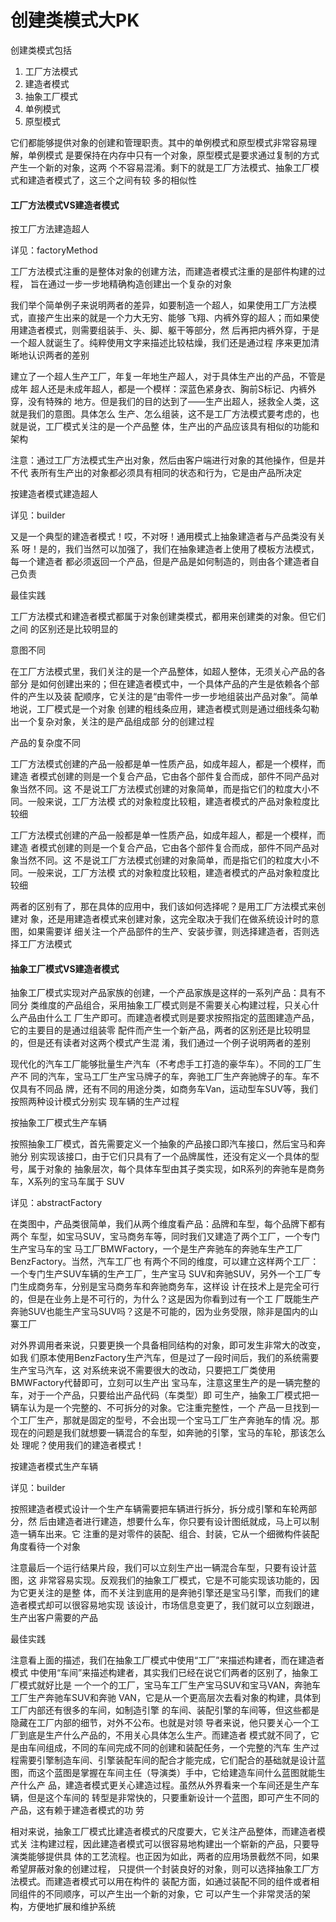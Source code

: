 创建类模式大PK
========

创建类模式包括
1. 工厂方法模式
2. 建造者模式
3. 抽象工厂模式
4. 单例模式
5. 原型模式

它们都能够提供对象的创建和管理职责。其中的单例模式和原型模式非常容易理解，单例模式
是要保持在内存中只有一个对象，原型模式是要求通过复制的方式产生一个新的对象，这两
个不容易混淆。剩下的就是工厂方法模式、抽象工厂模式和建造者模式了，这三个之间有较
多的相似性

#### 工厂方法模式VS建造者模式

按工厂方法建造超人

详见：factoryMethod

工厂方法模式注重的是整体对象的创建方法，而建造者模式注重的是部件构建的过程，
旨在通过一步一步地精确构造创建出一个复杂的对象

我们举个简单例子来说明两者的差异，如要制造一个超人，如果使用工厂方法模式，直接产生出来的就是一个力大无穷、能够
飞翔、内裤外穿的超人；而如果使用建造者模式，则需要组装手、头、脚、躯干等部分，然
后再把内裤外穿，于是一个超人就诞生了。纯粹使用文字来描述比较枯燥，我们还是通过程
序来更加清晰地认识两者的差别

建立了一个超人生产工厂，年复一年地生产超人，对于具体生产出的产品，不管是成年
超人还是未成年超人，都是一个模样：深蓝色紧身衣、胸前S标记、内裤外穿，没有特殊的
地方。但是我们的目的达到了——生产出超人，拯救全人类，这就是我们的意图。具体怎么
生产、怎么组装，这不是工厂方法模式要考虑的，也就是说，工厂模式关注的是一个产品整
体，生产出的产品应该具有相似的功能和架构

注意：通过工厂方法模式生产出对象，然后由客户端进行对象的其他操作，但是并不代
表所有生产出的对象都必须具有相同的状态和行为，它是由产品所决定

按建造者模式建造超人

详见：builder

又是一个典型的建造者模式！哎，不对呀！通用模式上抽象建造者与产品类没有关系
呀！是的，我们当然可以加强了，我们在抽象建造者上使用了模板方法模式，每一个建造者
都必须返回一个产品，但是产品是如何制造的，则由各个建造者自己负责

最佳实践

工厂方法模式和建造者模式都属于对象创建类模式，都用来创建类的对象。但它们之间
的区别还是比较明显的

意图不同

在工厂方法模式里，我们关注的是一个产品整体，如超人整体，无须关心产品的各部分
是如何创建出来的；但在建造者模式中，一个具体产品的产生是依赖各个部件的产生以及装
配顺序，它关注的是“由零件一步一步地组装出产品对象”。简单地说，工厂模式是一个对象
创建的粗线条应用，建造者模式则是通过细线条勾勒出一个复杂对象，关注的是产品组成部
分的创建过程

产品的复杂度不同

工厂方法模式创建的产品一般都是单一性质产品，如成年超人，都是一个模样，而建造
者模式创建的则是一个复合产品，它由各个部件复合而成，部件不同产品对象当然不同。这
不是说工厂方法模式创建的对象简单，而是指它们的粒度大小不同。一般来说，工厂方法模
式的对象粒度比较粗，建造者模式的产品对象粒度比较细

工厂方法模式创建的产品一般都是单一性质产品，如成年超人，都是一个模样，而建造
者模式创建的则是一个复合产品，它由各个部件复合而成，部件不同产品对象当然不同。这
不是说工厂方法模式创建的对象简单，而是指它们的粒度大小不同。一般来说，工厂方法模
式的对象粒度比较粗，建造者模式的产品对象粒度比较细

两者的区别有了，那在具体的应用中，我们该如何选择呢？是用工厂方法模式来创建对
象，还是用建造者模式来创建对象，这完全取决于我们在做系统设计时的意图，如果需要详
细关注一个产品部件的生产、安装步骤，则选择建造者，否则选择工厂方法模式

#### 抽象工厂模式VS建造者模式

抽象工厂模式实现对产品家族的创建，一个产品家族是这样的一系列产品：具有不同分
类维度的产品组合，采用抽象工厂模式则是不需要关心构建过程，只关心什么产品由什么工
厂生产即可。而建造者模式则是要求按照指定的蓝图建造产品，它的主要目的是通过组装零
配件而产生一个新产品，两者的区别还是比较明显的，但是还有读者对这两个模式产生混
淆，我们通过一个例子说明两者的差别

现代化的汽车工厂能够批量生产汽车（不考虑手工打造的豪华车）。不同的工厂生产不
同的汽车，宝马工厂生产宝马牌子的车，奔驰工厂生产奔驰牌子的车。车不仅具有不同品
牌，还有不同的用途分类，如商务车Van，运动型车SUV等，我们按照两种设计模式分别实
现车辆的生产过程

按抽象工厂模式生产车辆

按照抽象工厂模式，首先需要定义一个抽象的产品接口即汽车接口，然后宝马和奔驰分
别实现该接口，由于它们只具有了一个品牌属性，还没有定义一个具体的型号，属于对象的
抽象层次，每个具体车型由其子类实现，如R系列的奔驰车是商务车，X系列的宝马车属于
SUV

详见：abstractFactory

在类图中，产品类很简单，我们从两个维度看产品：品牌和车型，每个品牌下都有两个
车型，如宝马SUV，宝马商务车等，同时我们又建造了两个工厂，一个专门生产宝马车的宝
马工厂BMWFactory，一个是生产奔驰车的奔驰车生产工厂BenzFactory。当然，汽车工厂也
有两个不同的维度，可以建立这样两个工厂：一个专门生产SUV车辆的生产工厂，生产宝马
SUV和奔驰SUV，另外一个工厂专门生成商务车，分别是宝马商务车和奔驰商务车，这样设
计在技术上是完全可行的，但是在业务上是不可行的，为什么？这是因为你看到过有一个工
厂既能生产奔驰SUV也能生产宝马SUV吗？这是不可能的，因为业务受限，除非是国内的山
寨工厂

对外界调用者来说，只要更换一个具备相同结构的对象，即可发生非常大的改变，如我
们原本使用BenzFactory生产汽车，但是过了一段时间后，我们的系统需要生产宝马汽车，这
对系统来说不需要很大的改动，只要把工厂类使用BMWFactory代替即可，立刻可以生产出
宝马车，注意这里生产的是一辆完整的车，对于一个产品，只要给出产品代码（车类型）即
可生产，抽象工厂模式把一辆车认为是一个完整的、不可拆分的对象。它注重完整性，一个
产品一旦找到一个工厂生产，那就是固定的型号，不会出现一个宝马工厂生产奔驰车的情
况。那现在的问题是我们就想要一辆混合的车型，如奔驰的引擎，宝马的车轮，那该怎么处
理呢？使用我们的建造者模式！

按建造者模式生产车辆

详见：builder

按照建造者模式设计一个生产车辆需要把车辆进行拆分，拆分成引擎和车轮两部分，然
后由建造者进行建造，想要什么车，你只要有设计图纸就成，马上可以制造一辆车出来。它
注重的是对零件的装配、组合、封装，它从一个细微构件装配角度看待一个对象

注意最后一个运行结果片段，我们可以立刻生产出一辆混合车型，只要有设计蓝图，这
非常容易实现。反观我们的抽象工厂模式，它是不可能实现该功能的，因为它更关注的是整
体，而不关注到底用的是奔驰引擎还是宝马引擎，而我们的建造者模式却可以很容易地实现
该设计，市场信息变更了，我们就可以立刻跟进，生产出客户需要的产品

最佳实践

注意看上面的描述，我们在抽象工厂模式中使用“工厂”来描述构建者，而在建造者模式
中使用“车间”来描述构建者，其实我们已经在说它们两者的区别了，抽象工厂模式就好比是
一个一个的工厂，宝马车工厂生产宝马SUV和宝马VAN，奔驰车工厂生产奔驰车SUV和奔驰
VAN，它是从一个更高层次去看对象的构建，具体到工厂内部还有很多的车间，如制造引擎
的车间、装配引擎的车间等，但这些都是隐藏在工厂内部的细节，对外不公布。也就是对领
导者来说，他只要关心一个工厂到底是生产什么产品的，不用关心具体怎么生产。而建造者
模式就不同了，它是由车间组成，不同的车间完成不同的创建和装配任务，一个完整的汽车
生产过程需要引擎制造车间、引擎装配车间的配合才能完成，它们配合的基础就是设计蓝
图，而这个蓝图是掌握在车间主任（导演类）手中，它给建造车间什么蓝图就能生产什么产
品，建造者模式更关心建造过程。虽然从外界看来一个车间还是生产车辆，但是这个车间的
转型是非常快的，只要重新设计一个蓝图，即可产生不同的产品，这有赖于建造者模式的功
劳

相对来说，抽象工厂模式比建造者模式的尺度要大，它关注产品整体，而建造者模式关
注构建过程，因此建造者模式可以很容易地构建出一个崭新的产品，只要导演类能够提供具
体的工艺流程。也正因为如此，两者的应用场景截然不同，如果希望屏蔽对象的创建过程，
只提供一个封装良好的对象，则可以选择抽象工厂方法模式。而建造者模式可以用在构件的
装配方面，如通过装配不同的组件或者相同组件的不同顺序，可以产生出一个新的对象，它
可以产生一个非常灵活的架构，方便地扩展和维护系统
